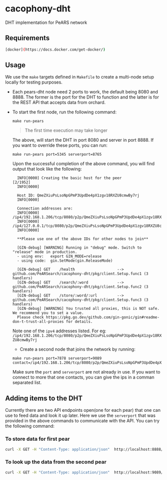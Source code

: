 # cacophony-dht

DHT implementation for PeARS network

## Requirements

```bash
[docker](https://docs.docker.com/get-docker/)
```

## Usage

We use the `make` targets defined in `Makefile` to create a multi-node setup locally for testing purposes.

- Each pears-dht node need 2 ports to work, the default being 8080 and 8888. The
  former is the port for the DHT to function and the latter is for the REST API
  that accepts data from orchard.
- To start the first node, run the following command:

  ```
  make run-pears
  ```

  > The first time execution may take longer

  The above, will start the DHT in port 8080 and server in port 8888. If you
  want to override these ports, you can run:

  ```
  make run-pears port=5345 serverport=8765
  ```

  Upon the successful completion of the above command, you will find output that
  look like the following:

  ```
    INFO[0000] Creating the basic host for the peer                                                                                                              [2/1952]
    INFO[0000]

    Host ID: QmeZXiuPsLsoNpGPmP3UpdDe4pX1zgv18RXZU8cmwBy7rj
    INFO[0000]

    Connection addresses are:
    INFO[0000]   /ip4/192.168.1.206/tcp/8080/p2p/QmeZXiuPsLsoNpGPmP3UpdDe4pX1zgv18RXZU8cmwBy7rj
    INFO[0000]   /ip4/127.0.0.1/tcp/8080/p2p/QmeZXiuPsLsoNpGPmP3UpdDe4pX1zgv18RXZU8cmwBy7rj
    INFO[0000]

    **Please use one of the above IDs for other nodes to join**

    [GIN-debug] [WARNING] Running in "debug" mode. Switch to "release" mode in production.
    - using env:   export GIN_MODE=release
    - using code:  gin.SetMode(gin.ReleaseMode)

    [GIN-debug] GET    /health                   --> github.com/PeARSearch/cacophony-dht/pkg/client.Setup.func1 (3 handlers)
    [GIN-debug] GET    /search/:word             --> github.com/PeARSearch/cacophony-dht/pkg/client.Setup.func2 (3 handlers)
    [GIN-debug] GET    /store/:word/:url         --> github.com/PeARSearch/cacophony-dht/pkg/client.Setup.func3 (3 handlers)
    [GIN-debug] [WARNING] You trusted all proxies, this is NOT safe. We recommend you to set a value.
    Please check https://pkg.go.dev/github.com/gin-gonic/gin#readme-don-t-trust-all-proxies for details.
  ```

  Note one of the `ipv4` addresses listed. For eg: ` /ip4/192.168.1.206/tcp/8080/p2p/QmeZXiuPsLsoNpGPmP3UpdDe4pX1zgv18RXZU8cmwBy7rj`

  - Create a second node that joins the network by running:

  ```
  make run-pears port=7878 serverport=9089 contact=/ip4/192.168.1.206/tcp/8080/p2p/QmeZXiuPsLsoNpGPmP3UpdDe4pX1zgv18RXZU8cmwBy7rj
  ```

  Make sure the `port` and `serverport` are not already in use. If you want to
  connect to more that one contacts, you can give the ips in a comman separated list.

## Adding items to the DHT

Currently there are two API endpoints open(one for each pear) that one can use
to feed data and look it up later. Here we use the `serverport` that was
provided in the above commands to communicate with the API. You can try the
following command:

### To store data for first pear

```bash
curl -X GET -H "Content-Type: application/json"  http://localhost:8888/store/<datapoint>/<url>
```

### To look up the data from the second pear

```bash
curl -X GET -H "Content-Type: application/json"  http://localhost:9089/search/<datapoint>
```
